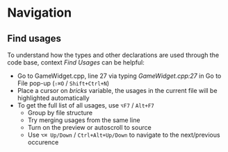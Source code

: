 # Navigation

## Find usages
To understand how the types and other declarations are used through the code base, context _Find Usages_ can be helpful:

* Go to GameWidget.cpp, line 27 via typing _GameWidget.cpp:27_ in Go to File pop-up (`⇧⌘O` / `Shift+Ctrl+N`)
* Place a cursor on _bricks_ variable, the usages in the current file will be highlighted automatically 
* To get the full list of all usages, use `⌥F7` / `Alt+F7`
    * Group by file structure
    * Try merging usages from the same line
    * Turn on the preview or autoscroll to source
    * Use `⌥⌘ Up/Down` / `Ctrl+Alt+Up/Down` to navigate to the next/previous occurence